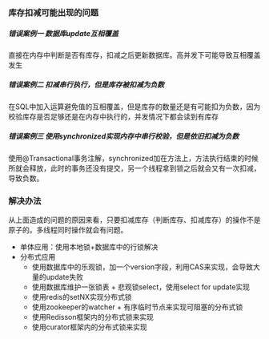 ### 库存扣减可能出现的问题
##### 错误案例一 数据库update互相覆盖
直接在内存中判断是否有库存，扣减之后更新数据库。高并发下可能导致互相覆盖发生
##### 错误案例二 扣减串行执行，但是库存被扣减为负数
在SQL中加入运算避免值的互相覆盖，但是库存的数量还是有可能扣为负数，因为校验库存是否足够还是在内存中执行的，并发情况下都会读到有库存
##### 错误案例三 使用synchronized实现内存中串行校验，但是依旧扣减为负数
使用@Transactional事务注解，synchronized加在方法上，方法执行结束的时候所就会释放，此时的事务还没有提交，另一个线程拿到锁之后就会又有一次扣减，导致负数。

### 解决办法
从上面造成的问题的原因来看，只要扣减库存（判断库存、扣减库存）的操作不是原子的。多线程同时操作就会有问题。

- 单体应用：使用本地锁+数据库中的行锁解决
- 分布式应用
  - 使用数据库中的乐观锁，加一个version字段，利用CAS来实现，会导致大量的update失败
  - 使用数据库维护一张锁表 + 悲观锁select，使用select for update实现
  - 使用redis的setNX实现分布式锁
  - 使用zookeeper的watcher + 有序临时节点来实现可阻塞的分布式锁
  - 使用Redisson框架内的分布式锁来实现
  - 使用curator框架内的分布式锁来实现



